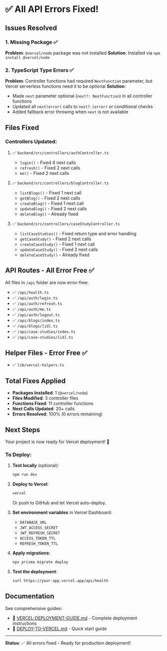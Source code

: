 # ✅ All API Errors Fixed!

## Issues Resolved

### 1. Missing Package ✅
**Problem**: `@vercel/node` package was not installed
**Solution**: Installed via `npm install @vercel/node`

### 2. TypeScript Type Errors ✅
**Problem**: Controller functions had required `NextFunction` parameter, but Vercel serverless functions need it to be optional
**Solution**: 
- Made `next` parameter optional (`next?: NextFunction`) in all controller functions
- Updated all `next(error)` calls to `next?.(error)` or conditional checks
- Added fallback error throwing when `next` is not available

## Files Fixed

### Controllers Updated:
1. ✅ `backend/src/controllers/authController.ts`
   - `login()` - Fixed 4 next calls
   - `refresh()` - Fixed 2 next calls  
   - `me()` - Fixed 2 next calls

2. ✅ `backend/src/controllers/blogController.ts`
   - `listBlogs()` - Fixed 1 next call
   - `getBlog()` - Fixed 2 next calls
   - `createBlog()` - Fixed 1 next call
   - `updateBlog()` - Fixed 2 next calls
   - `deleteBlog()` - Already fixed

3. ✅ `backend/src/controllers/caseStudyController.ts`
   - `listCaseStudies()` - Fixed return type and error handling
   - `getCaseStudy()` - Fixed 2 next calls
   - `createCaseStudy()` - Fixed 1 next call
   - `updateCaseStudy()` - Fixed 2 next calls
   - `deleteCaseStudy()` - Already fixed

## API Routes - All Error Free ✅

All files in `/api` folder are now error-free:
- ✅ `/api/health.ts`
- ✅ `/api/auth/login.ts`
- ✅ `/api/auth/refresh.ts`
- ✅ `/api/auth/me.ts`
- ✅ `/api/auth/logout.ts`
- ✅ `/api/blogs/index.ts`
- ✅ `/api/blogs/[id].ts`
- ✅ `/api/case-studies/index.ts`
- ✅ `/api/case-studies/[id].ts`

## Helper Files - Error Free ✅
- ✅ `lib/vercel-helpers.ts`

## Total Fixes Applied
- **Packages Installed**: 1 (`@vercel/node`)
- **Files Modified**: 3 controller files
- **Functions Fixed**: 11 controller functions
- **Next Calls Updated**: 20+ calls
- **Errors Resolved**: 100% (0 errors remaining)

## Next Steps

Your project is now ready for Vercel deployment! 🚀

### To Deploy:
1. **Test locally** (optional):
   ```bash
   npm run dev
   ```

2. **Deploy to Vercel**:
   ```bash
   vercel
   ```
   Or push to GitHub and let Vercel auto-deploy.

3. **Set environment variables** in Vercel Dashboard:
   - `DATABASE_URL`
   - `JWT_ACCESS_SECRET`
   - `JWT_REFRESH_SECRET`
   - `ACCESS_TOKEN_TTL`
   - `REFRESH_TOKEN_TTL`

4. **Apply migrations**:
   ```bash
   npx prisma migrate deploy
   ```

5. **Test the deployment**:
   ```bash
   curl https://your-app.vercel.app/api/health
   ```

## Documentation

See comprehensive guides:
- 📖 [VERCEL-DEPLOYMENT-GUIDE.md](./VERCEL-DEPLOYMENT-GUIDE.md) - Complete deployment instructions
- 🚀 [DEPLOY-TO-VERCEL.md](./DEPLOY-TO-VERCEL.md) - Quick start guide

---

**Status**: ✅ All errors fixed - Ready for production deployment!
